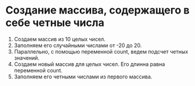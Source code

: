 # Создание массива, содержащего в себе четные числа #
1. Создаем массив из 10 целых чисел.
2. Заполняем его случайными числами от -20 до 20.
3. Параллельно, с помощью переменной count, ведем подсчет четных значений.
4. Создаем новый массив для целых чисел. Его длинна равна переменной count.
5. Заполняем его четными числами из первого массива.